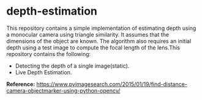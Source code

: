 # depth-estimation
This repository contains a simple implementation of estimating depth using a monocular camera using triangle similarity. It assumes that the dimensions of the object are known. The algorithm also requires an initial depth using a test image to compute the focal length of the lens.This repository contains the following:

* Detecting the depth of a single image(static).
* Live Depth Estimation.

**Reference:**
https://www.pyimagesearch.com/2015/01/19/find-distance-camera-objectmarker-using-python-opencv/
